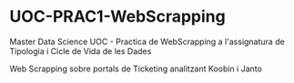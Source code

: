 # UOC-PRAC1-WebScrapping
Master Data Science UOC - Practica de WebScrapping a l'assignatura de Tipologia i Cicle de Vida de les Dades

Web Scrapping sobre portals de Ticketing analitzant Koobin i Janto

